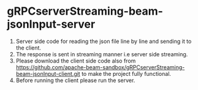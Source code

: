 # gRPCserverStreaming-beam-jsonInput-server
1. Server side code for reading the json file line by line and sending it to the client.
2. The response is sent in streaming manner i.e server side streaming.
3. Please download the client side code also from https://github.com/apache-beam-sandbox/gRPCserverStreaming-beam-jsonInput-client.git to make the project fully functional.
4. Before running the client please run the server.
